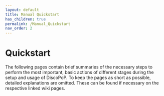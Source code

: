 ```yaml
---
layout: default
title: Manual Quickstart
has_children: true
permalink: /Manual_Quickstart
nav_order: 2
---
```


# Quickstart
The following pages contain brief summaries of the necessary steps to perform the most important, basic actions of different stages during the setup and usage of DiscoPoP.
To keep the pages as short as possible, detailed explanations are omitted. These can be found if necessary on the respective linked wiki pages.
